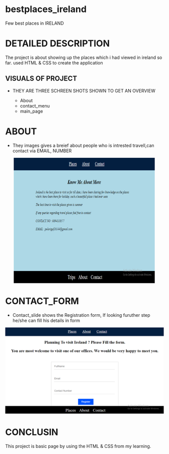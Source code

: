 # bestplaces_ireland #
Few best places in IRELAND

# DETAILED DESCRIPTION #

The project is about showing up the places which i had viewed in ireland so far. used HTML & CSS to create the application

## VISUALS OF PROJECT

* THEY ARE THREE SCHREEN SHOTS SHOWN TO GET AN OVERVIEW

  * About
  * contact_menu
  * main_page

# ABOUT

* They images gives a breief about people who is intrested travell,can contact via EMAIL, NUMBER

<center><img align="center" width="450" height="400" src="About.png"  ></center> 

# CONTACT_FORM

* Contact_slide shows the Registration form, If looking furuther step he/she can fill his details in form

![](contact_menu.png)

# CONCLUSIN

This project is  basic page by using the HTML & CSS from my learning.
